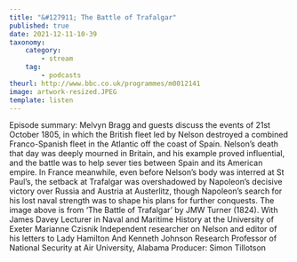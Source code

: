 ```yaml
---
title: "&#127911; The Battle of Trafalgar"
published: true
date: 2021-12-11-10-39
taxonomy:
    category:
        - stream
    tag:
        - podcasts
theurl: http://www.bbc.co.uk/programmes/m0012141
image: artwork-resized.JPEG
template: listen
---
```


Episode summary: Melvyn Bragg and guests discuss the events of 21st October 1805, in which the British fleet led by Nelson destroyed a combined Franco-Spanish fleet in the Atlantic off the coast of Spain. Nelson&rsquo;s death that day was deeply mourned in Britain, and his example proved influential, and the battle was to help sever ties between Spain and its American empire. In France meanwhile, even before Nelson&rsquo;s body was interred at St Paul&rsquo;s, the setback at Trafalgar was overshadowed by Napoleon&rsquo;s decisive victory over Russia and Austria at Austerlitz, though Napoleon&rsquo;s search for his lost naval strength was to shape his plans for further conquests. The image above is from &lsquo;The Battle of Trafalgar&rsquo; by JMW Turner (1824). With James Davey Lecturer in Naval and Maritime History at the University of Exeter Marianne Czisnik Independent researcher on Nelson and editor of his letters to Lady Hamilton And Kenneth Johnson Research Professor of National Security at Air University, Alabama Producer: Simon Tillotson
